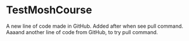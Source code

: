 # TestMoshCourse
A new line of code made in GitHub. Added after when see pull command.
Aaaand another line of code from GitHub, to try pull command.

